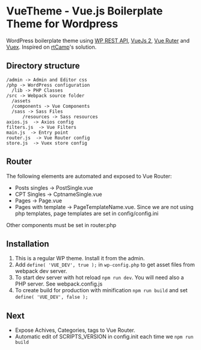
# VueTheme - Vue.js Boilerplate Theme for Wordpress
WordPress boilerplate theme using [WP REST API](https://developer.wordpress.org/rest-api/), [VueJs 2](http://vuejs.org), [Vue Ruter](https://router.vuejs.org/) and [Vuex](https://vuex.vuejs.org/). Inspired on [rtCamp](https://github.com/rtCamp/VueTheme)'s solution.

## Directory structure
```
/admin -> Admin and Editor css
/php -> WordPress configuration
  /lib -> PHP Classes 
/src -> Webpack source folder
  /assets 
  /components -> Vue Components
  /sass -> Sass Files
      /resources -> Sass resources
axios.js  -> Axios config
filters.js  -> Vue Filters
main.js  -> Entry point
router.js  -> Vue Router config
store.js  -> Vuex store config
```

## Router
The following elements are automated and exposed to Vue Router:
* Posts singles -> PostSingle.vue 
* CPT Singles -> CptnameSingle.vue
* Pages -> Page.vue
* Pages with template -> PageTemplateName.vue. Since we are not using php templates, page templates are set in config/config.ini

Other components must be set in router.php

## Installation
1. This is a regular WP theme. Install it from the admin.
2. Add `define( 'VUE_DEV', true );` in `wp-config.php` to get asset files from webpack dev server.
3. To start dev server with hot reload `npm run dev`. You will need also a PHP server. See webpack.config.js
5. To create build for production with minification `npm run build` and set `define( 'VUE_DEV', false );`

## Next
* Expose Achives, Categories, tags to Vue Router.
* Automatic edit of SCRIPTS_VERSION in config.init each time we `npm run build`
